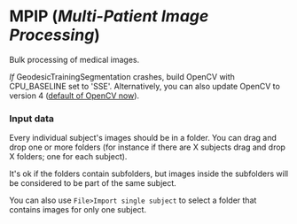 # MPIP (*Multi-Patient Image Processing*)

Bulk processing of medical images.

*If* GeodesicTrainingSegmentation crashes, build OpenCV with CPU_BASELINE set to 'SSE'. Alternatively, you can also update OpenCV to version 4 ([default of OpenCV now](https://github.com/opencv/opencv)). 

### Input data

Every individual subject's images should be in a folder. You can drag and drop one or more folders (for instance if there are X subjects drag and drop X folders; one for each subject). 

It's ok if the folders contain subfolders, but images inside the subfolders will be considered to be part of the same subject.

You can also use ```File>Import single subject``` to select a folder that contains images for only one subject. 
